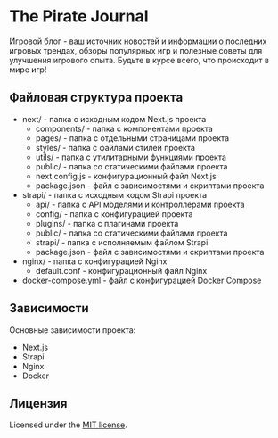 # The Pirate Journal

Игровой блог - ваш источник новостей и информации о последних игровых трендах, обзоры популярных игр и полезные советы для улучшения игрового опыта. Будьте в курсе всего, что происходит в мире игр!

## Файловая структура проекта

- next/ - папка с исходным кодом Next.js проекта
  - components/ - папка с компонентами проекта
  - pages/ - папка с отдельными страницами проекта
  - styles/ - папка с файлами стилей проекта
  - utils/ - папка с утилитарными функциями проекта
  - public/ - папка со статическими файлами проекта
  - next.config.js - конфигурационный файл Next.js
  - package.json - файл с зависимостями и скриптами проекта
- strapi/ - папка с исходным кодом Strapi проекта
  - api/ - папка с API моделями и контроллерами проекта
  - config/ - папка с конфигурацией проекта
  - plugins/ - папка с плагинами проекта
  - public/ - папка со статическими файлами проекта
  - strapi/ - папка с исполняемым файлом Strapi
  - package.json - файл с зависимостями и скриптами проекта
- nginx/ - папка с конфигурацией Nginx
  - default.conf - конфигурационный файл Nginx
- docker-compose.yml - файл с конфигурацией Docker Compose

## Зависимости

Основные зависимости проекта:

- Next.js
- Strapi
- Nginx
- Docker

## Лицензия

Licensed under the [MIT license](https://github.com/edssv/thepiratejournal/blob/main/LICENSE.md).
